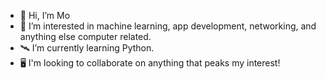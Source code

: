 - 🗿  Hi, I’m Mo
- 🌱  I’m interested in machine learning, app development, networking, and anything else computer related.
- 🛰  I’m currently learning Python.
- 🖥  I'm looking to collaborate on anything that peaks my interest!

<!---
MoKamalian/MoKamalian is a ✨ special ✨ repository because its `README.md` (this file) appears on your GitHub profile.
You can click the Preview link to take a look at your changes.
--->
